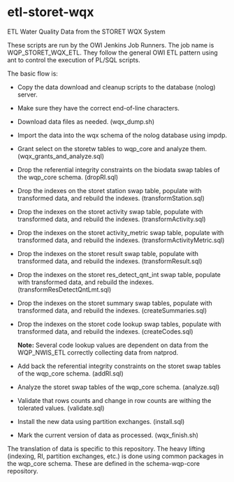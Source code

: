 # etl\-storet\-wqx

ETL Water Quality Data from the STORET WQX System

These scripts are run by the OWI Jenkins Job Runners. The job name is WQP\_STORET\_WQX\_ETL. They follow the general OWI ETL pattern using ant to control the execution of PL/SQL scripts.

The basic flow is:

* Copy the data download and cleanup scripts to the database (nolog) server.

* Make sure they have the correct end-of-line characters.

* Download data files as needed. (wqx_dump.sh)

* Import the data into the wqx schema of the nolog database using impdp.

* Grant select on the storetw tables to wqp\_core and analyze them. (wqx\_grants\_and\_analyze.sql)

* Drop the referential integrity constraints on the biodata swap tables of the wqp_core schema. (dropRI.sql)

* Drop the indexes on the storet station swap table, populate with transformed data, and rebuild the indexes. (transformStation.sql)

* Drop the indexes on the storet activity swap table, populate with transformed data, and rebuild the indexes. (transformActivity.sql)

* Drop the indexes on the storet activity\_metric swap table, populate with transformed data, and rebuild the indexes. (transformActivityMetric.sql)

* Drop the indexes on the storet result swap table, populate with transformed data, and rebuild the indexes. (transformResult.sql)

* Drop the indexes on the storet res\_detect\_qnt\_int swap table, populate with transformed data, and rebuild the indexes. (transformResDetectQntLmt.sql)

* Drop the indexes on the storet summary swap tables, populate with transformed data, and rebuild the indexes. (createSummaries.sql)

* Drop the indexes on the storet code lookup swap tables, populate with transformed data, and rebuild the indexes. (createCodes.sql)

	**Note:** Several code lookup values are dependent on data from the WQP\_NWIS\_ETL correctly collecting data from natprod.


* Add back the referential integrity constraints on the storet swap tables of the wqp_core schema. (addRI.sql)

* Analyze the storet swap tables of the wqp_core schema. (analyze.sql)

* Validate that rows counts and change in row counts are withing the tolerated values. (validate.sql)

* Install the new data using partition exchanges. (install.sql)

* Mark the current version of data as processed. (wqx\_finish.sh)

The translation of data is specific to this repository. The heavy lifting (indexing, RI, partition exchanges, etc.) is done using common packages in the wqp_core schema. These are defined in the schema-wqp-core repository.
